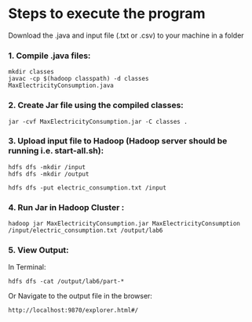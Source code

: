 
# Steps to execute the program

Download the .java and input file (.txt or .csv) to your machine in a folder

### 1.  Compile .java files:
```
mkdir classes
javac -cp $(hadoop classpath) -d classes MaxElectricityConsumption.java
```

### 2.  Create Jar file using the compiled classes:
```
jar -cvf MaxElectricityConsumption.jar -C classes .
```

### 3.  Upload input file to Hadoop (Hadoop server should be running i.e. start-all.sh):
```
hdfs dfs -mkdir /input
hdfs dfs -mkdir /output

hdfs dfs -put electric_consumption.txt /input
```


### 4. Run Jar in Hadoop Cluster :

```
hadoop jar MaxElectricityConsumption.jar MaxElectricityConsumption /input/electric_consumption.txt /output/lab6
```

### 5. View Output:
In Terminal: 
```
hdfs dfs -cat /output/lab6/part-*
```

Or Navigate to the output file in the browser:
```
http://localhost:9870/explorer.html#/
```


